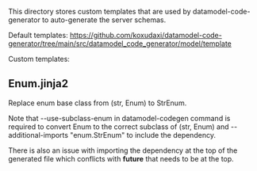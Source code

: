 

This directory stores custom templates that are used by datamodel-code-generator to auto-generate the server schemas.

Default templates: https://github.com/koxudaxi/datamodel-code-generator/tree/main/src/datamodel_code_generator/model/template

Custom templates:

Enum.jinja2
-----------

Replace enum base class from (str, Enum) to StrEnum.

Note that --use-subclass-enum in datamodel-codegen command is required to convert Enum to the correct subclass of (str, Enum) and --additional-imports "enum.StrEnum" to include the dependency.

There is also an issue with importing the dependency at the top of the generated file which conflicts with __future__ that needs to be at the top.
